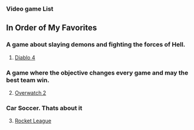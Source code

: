 ### Video game List
## In Order of My Favorites

### A game about slaying demons and fighting the forces of Hell.
1. [Diablo 4](https://diablo4.blizzard.com/en-us/)

### A game where the objective changes every game and may the best team win.
2. [Overwatch 2](https://overwatch.blizzard.com/en-us/)

### **Car Soccer.** Thats about it
3. [Rocket League](https://www.rocketleague.com/en)

